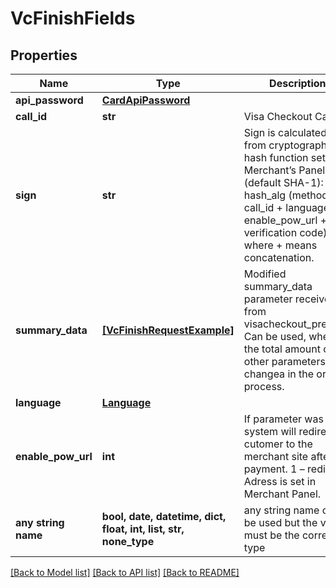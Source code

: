 # VcFinishFields


## Properties
Name | Type | Description | Notes
------------ | ------------- | ------------- | -------------
**api_password** | [**CardApiPassword**](CardApiPassword.md) |  | 
**call_id** | **str** | Visa Checkout Call Id | 
**sign** | **str** | Sign is calculated from cryptographic hash function set in Merchant’s Panel (default SHA-1): hash_alg (method + call_id + language + enable_pow_url + verification code) where + means concatenation. | 
**summary_data** | [**[VcFinishRequestExample]**](VcFinishRequestExample.md) | Modified summary_data parameter received from visacheckout_prepare. Can be used, when the total amount or other parameters changea in the order process. | [optional] 
**language** | [**Language**](Language.md) |  | [optional] 
**enable_pow_url** | **int** | If parameter was sent, system will redirect a cutomer to the merchant site after payment. 1 – redirect Adress is set in Merchant Panel. | [optional] 
**any string name** | **bool, date, datetime, dict, float, int, list, str, none_type** | any string name can be used but the value must be the correct type | [optional]

[[Back to Model list]](../README.md#documentation-for-models) [[Back to API list]](../README.md#documentation-for-api-endpoints) [[Back to README]](../README.md)


